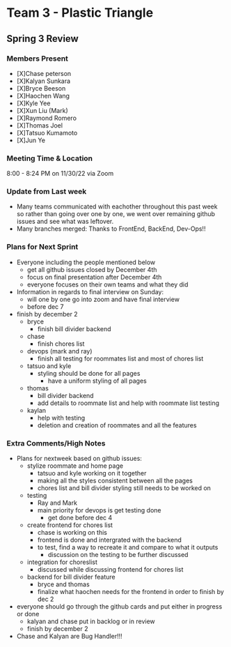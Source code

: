 # Team 3 - Plastic Triangle

## **Spring 3 Review**

### **Members Present**

- [X]Chase peterson
- [X]Kalyan Sunkara
- [X]Bryce Beeson
- [X]Haochen Wang
- [X]Kyle Yee
- [X]Xun Liu (Mark)
- [X]Raymond Romero
- [X]Thomas Joel
- [X]Tatsuo Kumamoto
- [X]Jun Ye

### **Meeting Time & Location**

8:00 - 8:24 PM on 11/30/22 via Zoom

### **Update from Last week**

- Many teams communicated with eachother throughout this past week so rather than going over one by one, we went over 
  remaining github issues and see what was leftover. 
- Many branches merged: Thanks to FrontEnd, BackEnd, Dev-Ops!!

### **Plans for Next Sprint**
- Everyone including the people mentioned below
  - get all github issues closed by December 4th
  - focus on final presentation after December 4th
  - everyone focuses on their own teams and what they did 
- Information in regards to final interview on Sunday:
    - will one by one go into zoom and have final interview 
    - before dec 7
- finish by december 2 
    - bryce 
        - finish bill divider backend 
    - chase 
        - finish chores list 
    - devops (mark and ray)
        - finish all testing for roommates list and most of chores list 
    - tatsuo and kyle 
        - styling should be done for all pages 
            - have a uniform styling of all pages 
    - thomas 
        - bill divider backend 
        - add details to roommate list and help with roommate list testing 
    - kaylan 
        - help with testing 
        - deletion and creation of roommates and all the features 

### **Extra Comments/High Notes**
- Plans for nextweek based on github issues: 
    - stylize roommate and home page 
        - tatsuo and kyle working on it together 
        - making all the styles consistent between all the pages 
        - chores list and bill divider styling still needs to be worked on 
    - testing 
        - Ray and Mark 
        - main priority for devops is get testing done 
          - get done before dec 4
    - create frontend for chores list 
        - chase is working on this 
        - frontend is done and intergrated with the backend 
        - to test, find a way to recreate it and compare to what it outputs 
            - discussion on the testing to be further discussed 
    - integration for choreslist 
        - discussed while discussing frontend for chores list 
    - backend for bill divider feature 
        - bryce and thomas 
        - finalize what haochen needs for the frontend in order to finish by dec 2 
- everyone should go through the github cards and put either in progress or done 
    - kalyan and chase put in backlog or in review 
    - finish by december 2 
- Chase and Kalyan are Bug Handler!!!

